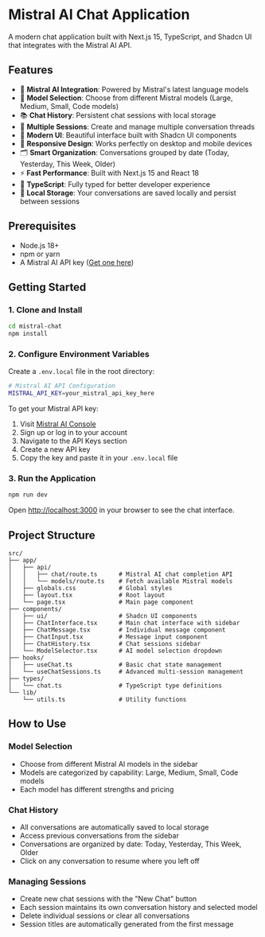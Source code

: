 # Mistral AI Chat Application

A modern chat application built with Next.js 15, TypeScript, and Shadcn UI that integrates with the Mistral AI API.

## Features

- 🤖 **Mistral AI Integration**: Powered by Mistral's latest language models
- 🔄 **Model Selection**: Choose from different Mistral models (Large, Medium, Small, Code models)
- 📚 **Chat History**: Persistent chat sessions with local storage
- 💬 **Multiple Sessions**: Create and manage multiple conversation threads
- 🎨 **Modern UI**: Beautiful interface built with Shadcn UI components
- 📱 **Responsive Design**: Works perfectly on desktop and mobile devices
- 🗂️ **Smart Organization**: Conversations grouped by date (Today, Yesterday, This Week, Older)
- ⚡ **Fast Performance**: Built with Next.js 15 and React 18
- 🔧 **TypeScript**: Fully typed for better developer experience
- 💾 **Local Storage**: Your conversations are saved locally and persist between sessions

## Prerequisites

- Node.js 18+
- npm or yarn
- A Mistral AI API key ([Get one here](https://console.mistral.ai/))

## Getting Started

### 1. Clone and Install

```bash
cd mistral-chat
npm install
```

### 2. Configure Environment Variables

Create a `.env.local` file in the root directory:

```bash
# Mistral AI API Configuration
MISTRAL_API_KEY=your_mistral_api_key_here
```

To get your Mistral API key:
1. Visit [Mistral AI Console](https://console.mistral.ai/)
2. Sign up or log in to your account
3. Navigate to the API Keys section
4. Create a new API key
5. Copy the key and paste it in your `.env.local` file

### 3. Run the Application

```bash
npm run dev
```

Open [http://localhost:3000](http://localhost:3000) in your browser to see the chat interface.

## Project Structure

```
src/
├── app/
│   ├── api/
│   │   ├── chat/route.ts      # Mistral AI chat completion API
│   │   └── models/route.ts    # Fetch available Mistral models
│   ├── globals.css            # Global styles
│   ├── layout.tsx             # Root layout
│   └── page.tsx               # Main page component
├── components/
│   ├── ui/                    # Shadcn UI components
│   ├── ChatInterface.tsx      # Main chat interface with sidebar
│   ├── ChatMessage.tsx        # Individual message component
│   ├── ChatInput.tsx          # Message input component
│   ├── ChatHistory.tsx        # Chat sessions sidebar
│   └── ModelSelector.tsx      # AI model selection dropdown
├── hooks/
│   ├── useChat.ts             # Basic chat state management
│   └── useChatSessions.ts     # Advanced multi-session management
├── types/
│   └── chat.ts                # TypeScript type definitions
└── lib/
    └── utils.ts               # Utility functions
```

## How to Use

### Model Selection
- Choose from different Mistral AI models in the sidebar
- Models are categorized by capability: Large, Medium, Small, Code models
- Each model has different strengths and pricing

### Chat History
- All conversations are automatically saved to local storage
- Access previous conversations from the sidebar
- Conversations are organized by date: Today, Yesterday, This Week, Older
- Click on any conversation to resume where you left off

### Managing Sessions
- Create new chat sessions with the "New Chat" button
- Each session maintains its own conversation history and selected model
- Delete individual sessions or clear all conversations
- Session titles are automatically generated from the first message
